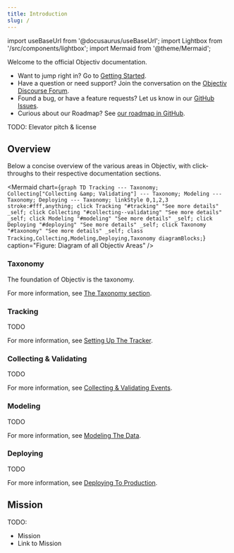 ```yaml
---
title: Introduction
slug: /
---
```


import useBaseUrl from '@docusaurus/useBaseUrl';
import Lightbox from '/src/components/lightbox';
import Mermaid from '@theme/Mermaid';

Welcome to the official Objectiv documentation.

<!-- TBD: make these buttons instead of a list? -->
*  Want to jump right in? Go to [Getting Started](getting-started).
*  Have a question or need support? Join the conversation on the [Objectiv Discourse Forum](https://discourse.objectiv.io).
*  Found a bug, or have a feature requests? Let us know in our [GitHub Issues](https://github.com/objectiv).
*  Curious about our Roadmap? See [our roadmap in GitHub](https://github.com/objectiv).

TODO: Elevator pitch & license

## Overview
Below a concise overview of the various areas in Objectiv, with click-throughs to their respective documentation sections.

<Mermaid chart={`
	graph TD
    Tracking --- Taxonomy;
    Collecting["Collecting &amp; Validating"] --- Taxonomy;
    Modeling --- Taxonomy;
    Deploying --- Taxonomy;
    linkStyle 0,1,2,3 stroke:#fff,anything;
    click Tracking "#tracking" "See more details" _self;
    click Collecting "#collecting--validating" "See more details" _self;
    click Modeling "#modeling" "See more details" _self;
    click Deploying "#deploying" "See more details" _self;
    click Taxonomy "#taxonomy" "See more details" _self;
    class Tracking,Collecting,Modeling,Deploying,Taxonomy diagramBlocks;
`} caption="Figure: Diagram of all Objectiv Areas" />


<!-- <Mermaid chart={`
  gantt
    dateFormat  YYYY-MM-DD
    Tracking      :t, 2021-01-01, 1d
    Collecting    :t, 2021-01-03, 1d
`} caption="Figure: Diagram of all Objectiv Areas" /> -->

<!-- <Lightbox 
  src={useBaseUrl('/img/docs/overview-areas.svg')} 
  title="Diagram: All Areas"
  caption="Diagram of all Objectiv Areas"
  size="l" 
/> -->

### Taxonomy
The foundation of Objectiv is the taxonomy. 

For more information, see [The Taxonomy section](taxonomy/overview).

### Tracking
TODO

For more information, see [Setting Up The Tracker](setting-up-the-tracker).

### Collecting & Validating
TODO

For more information, see [Collecting & Validating Events](collecting-and-validating-events).

### Modeling
TODO

For more information, see [Modeling The Data](modeling-the-data).

### Deploying
TODO

For more information, see [Deploying To Production](deploying-to-production).

## Mission
TODO:
* Mission
* Link to Mission
